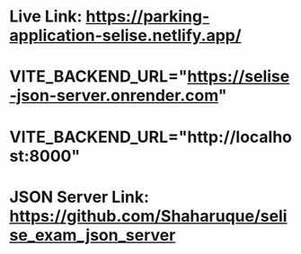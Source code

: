 # Live Link: https://parking-application-selise.netlify.app/
# VITE_BACKEND_URL="https://selise-json-server.onrender.com"
# VITE_BACKEND_URL="http://localhost:8000"
# JSON Server Link: https://github.com/Shaharuque/selise_exam_json_server